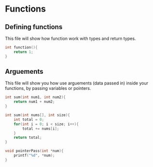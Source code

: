 # Functions

## Defining functions

This file will show how function work with types and return types.

```c
int function(){
    return 1;
}
```

## Arguements

This file will show you how use arguements (data passed in) inside your functions, by passing variables or pointers.

```c
int sum(int num1, int num2){
    return num1 + num2;
}
```

```c
int sum(int nums[], int size){
    int total = 0;
    for(int i = 0; i < size; i++){
        total += nums[i];
    }
    return total;
}
```

```c
void pointerPass(int *num){
    printf("%d", *num);
}
```
